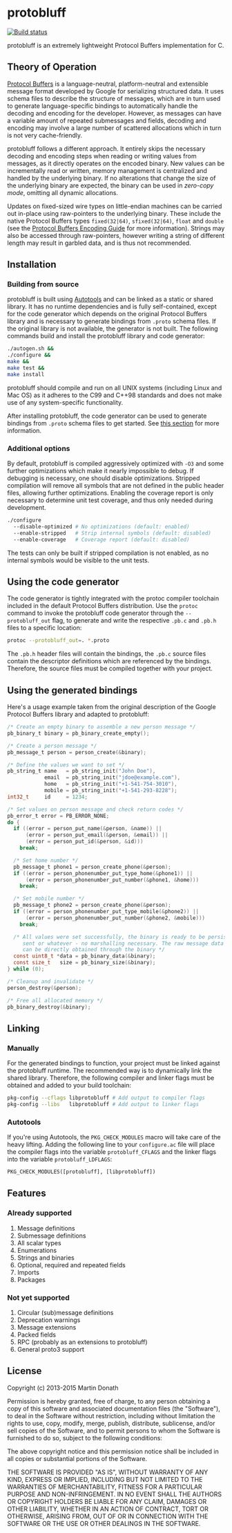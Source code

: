 # protobluff

[![Build status](https://travis-ci.org/squidfunk/protobluff.svg)](https://travis-ci.org/squidfunk/protobluff)

protobluff is an extremely lightweight Protocol Buffers implementation for C.

## Theory of Operation

[Protocol Buffers][] is a language-neutral, platform-neutral and extensible
message format developed by Google for serializing structured data. It uses
schema files to describe the structure of messages, which are in turn used to
generate language-specific bindings to automatically handle the decoding and
encoding for the developer. However, as messages can have a variable amount
of repeated submessages and fields, decoding and encoding may involve a large
number of scattered allocations which in turn is not very cache-friendly.

protobluff follows a different approach. It entirely skips the necessary
decoding and encoding steps when reading or writing values from messages,
as it directly operates on the encoded binary. New values can be incrementally
read or written, memory management is centralized and handled by the underlying
binary. If no alterations that change the size of the underlying binary are
expected, the binary can be used in *zero-copy mode*, omitting all dynamic
allocations.

Updates on fixed-sized wire types on little-endian machines can be carried out
in-place using raw-pointers to the underlying binary. These include the native
Protocol Buffers types `fixed(32|64)`, `sfixed(32|64)`, `float` and `double`
(see the [Protocol Buffers Encoding Guide][] for more information). Strings may
also be accessed through raw-pointers, however writing a string of different
length may result in garbled data, and is thus not recommended.

## Installation

### Building from source

protobluff is built using [Autotools][] and can be linked as a static or shared
library. It has no runtime dependencies and is fully self-contained, except for
the code generator which depends on the original Protocol Buffers library and
is necessary to generate bindings from `.proto` schema files. If the original
library is not available, the generator is not built. The following commands
build and install the protobluff library and code generator:

``` sh
./autogen.sh &&
./configure &&
make &&
make test &&
make install
```

protobluff should compile and run on all UNIX systems (including Linux and Mac
OS) as it adheres to the C99 and C++98 standards and does not make use of any
system-specific functionality.

After installing protobluff, the code generator can be used to generate
bindings from `.proto` schema files to get started. See
[this section](#using-the-code-generator) for more information.

### Additional options

By default, protobluff is compiled aggressively optimized with `-O3` and some
further optimizations which make it nearly impossible to debug. If debugging
is necessary, one should disable optimizations. Stripped compilation will
remove all symbols that are not defined in the public header files, allowing
further optimizations. Enabling the coverage report is only necessary to
determine unit test coverage, and thus only needed during development.

``` sh
./configure
  --disable-optimized # No optimizations (default: enabled)
  --enable-stripped   # Strip internal symbols (default: disabled)
  --enable-coverage   # Coverage report (default: disabled)
```

The tests can only be built if stripped compilation is not enabled, as no
internal symbols would be visible to the unit tests.

## Using the code generator

The code generator is tightly integrated with the protoc compiler toolchain
included in the default Protocol Buffers distribution. Use the `protoc` command
to invoke the protobluff code generator through the `--protobluff_out` flag,
to generate and write the respective `.pb.c` and `.pb.h` files to a specific
location:

``` sh
protoc --protobluff_out=. *.proto
```

The `.pb.h` header files will contain the bindings, the `.pb.c` source files
contain the descriptor definitions which are referenced by the bindings.
Therefore, the source files must be compiled together with your project.

## Using the generated bindings

Here's a usage example taken from the original description of the Google
Protocol Buffers library and adapted to protobluff:

``` c
/* Create an empty binary to assemble a new person message */
pb_binary_t binary = pb_binary_create_empty();

/* Create a person message */
pb_message_t person = person_create(&binary);

/* Define the values we want to set */
pb_string_t name   = pb_string_init("John Doe"),
            email  = pb_string_init("jdoe@example.com"),
            home   = pb_string_init("+1-541-754-3010"),
            mobile = pb_string_init("+1-541-293-8228");
int32_t     id     = 1234;

/* Set values on person message and check return codes */
pb_error_t error = PB_ERROR_NONE;
do {
  if ((error = person_put_name(&person, &name)) ||
      (error = person_put_email(&person, &email)) ||
      (error = person_put_id(&person, &id)))
    break;

  /* Set home number */
  pb_message_t phone1 = person_create_phone(&person);
  if ((error = person_phonenumber_put_type_home(&phone1)) ||
      (error = person_phonenumber_put_number(&phone1, &home)))
    break;

  /* Set mobile number */
  pb_message_t phone2 = person_create_phone(&person);
  if ((error = person_phonenumber_put_type_mobile(&phone2)) ||
      (error = person_phonenumber_put_number(&phone2, &mobile)))
    break;

  /* All values were set successfully, the binary is ready to be persisted,
     sent or whatever - no marshalling necessary. The raw message data and size
     can be directly obtained through the binary */
  const uint8_t *data = pb_binary_data(&binary);
  const size_t   size = pb_binary_size(&binary);
} while (0);

/* Cleanup and invalidate */
person_destroy(&person);

/* Free all allocated memory */
pb_binary_destroy(&binary);
```

## Linking

### Manually

For the generated bindings to function, your project must be linked against the
protobluff runtime. The recommended way is to dynamically link the shared
library. Therefore, the following compiler and linker flags must be obtained
and added to your build toolchain:

``` sh
pkg-config --cflags libprotobluff # Add output to compiler flags
pkg-config --libs   libprotobluff # Add output to linker flags
```

### Autotools

If you're using Autotools, the `PKG_CHECK_MODULES` macro will take care of the
heavy lifting. Adding the following line to your `configure.ac` file will place
the compiler flags into the variable `protobluff_CFLAGS` and the linker flags
into the variable `protobluff_LDFLAGS`:

``` makefile
PKG_CHECK_MODULES([protobluff], [libprotobluff])
```

## Features

### Already supported

1. Message definitions
2. Submessage definitions
3. All scalar types
4. Enumerations
5. Strings and binaries
6. Optional, required and repeated fields
7. Imports
8. Packages

### Not yet supported

1. Circular (sub)message definitions
2. Deprecation warnings
3. Message extensions
4. Packed fields
5. RPC (probably as an extensions to protobluff)
6. General proto3 support

## License

Copyright (c) 2013-2015 Martin Donath

Permission is hereby granted, free of charge, to any person obtaining a copy
of this software and associated documentation files (the "Software"), to
deal in the Software without restriction, including without limitation the
rights to use, copy, modify, merge, publish, distribute, sublicense, and/or
sell copies of the Software, and to permit persons to whom the Software is
furnished to do so, subject to the following conditions:

The above copyright notice and this permission notice shall be included in
all copies or substantial portions of the Software.

THE SOFTWARE IS PROVIDED "AS IS", WITHOUT WARRANTY OF ANY KIND, EXPRESS OR
IMPLIED, INCLUDING BUT NOT LIMITED TO THE WARRANTIES OF MERCHANTABILITY,
FITNESS FOR A PARTICULAR PURPOSE AND NON-INFRINGEMENT. IN NO EVENT SHALL THE
AUTHORS OR COPYRIGHT HOLDERS BE LIABLE FOR ANY CLAIM, DAMAGES OR OTHER
LIABILITY, WHETHER IN AN ACTION OF CONTRACT, TORT OR OTHERWISE, ARISING
FROM, OUT OF OR IN CONNECTION WITH THE SOFTWARE OR THE USE OR OTHER DEALINGS
IN THE SOFTWARE.

[Protocol Buffers]: https://developers.google.com/protocol-buffers/docs/overview
[Protocol Buffers Encoding Guide]: https://developers.google.com/protocol-buffers/docs/encoding
[Autotools]: http://www.gnu.org/software/automake/manual/html_node/Autotools-Introduction.html
[Valgrind]: http://valgrind.org/
[LCOV]: http://ltp.sourceforge.net/coverage/lcov.php